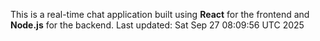 This is a real-time chat application built using **React** for the frontend and **Node.js** for the backend.
Last updated: Sat Sep 27 08:09:56 UTC 2025
